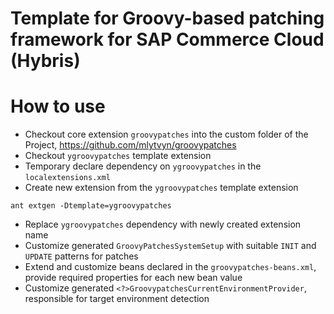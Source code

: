 Template for Groovy-based patching framework for SAP Commerce Cloud (Hybris)
=====================

# How to use

* Checkout core extension `groovypatches` into the custom folder of the Project, https://github.com/mlytvyn/groovypatches 
* Checkout `ygroovypatches` template extension
* Temporary declare dependency on `ygroovypatches` in the `localextensions.xml`
* Create new extension from the `ygroovypatches` template extension

```
ant extgen -Dtemplate=ygroovypatches
```
* Replace `ygroovypatches` dependency with newly created extension name
* Customize generated `GroovyPatchesSystemSetup` with suitable `INIT` and `UPDATE` patterns for patches
* Extend and customize beans declared in the `groovypatches-beans.xml`, provide required properties for each new bean value
* Customize generated `<?>GroovypatchesCurrentEnvironmentProvider`, responsible for target environment detection